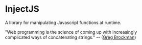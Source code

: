 InjectJS
========

A library for manipulating Javascript functions at runtime.

"Web programming is the science of coming up with increasingly complicated ways of concatenating strings."
 -- ([Greg Brockman](https://twitter.com/thegdb/status/148293778019581952))
